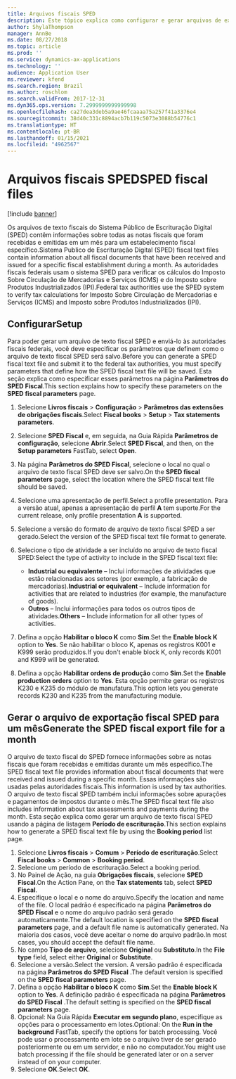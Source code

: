 ```yaml
---
title: Arquivos fiscais SPED
description: Este tópico explica como configurar e gerar arquivos de exportação SPED para o Brasil.
author: ShylaThompson
manager: AnnBe
ms.date: 08/27/2018
ms.topic: article
ms.prod: ''
ms.service: dynamics-ax-applications
ms.technology: ''
audience: Application User
ms.reviewer: kfend
ms.search.region: Brazil
ms.author: roschlom
ms.search.validFrom: 2017-12-31
ms.dyn365.ops.version: 7.2999999999999998
ms.openlocfilehash: ca27dea3deb5a9ae46fcaaaa75a257f41a3376e4
ms.sourcegitcommit: 38d40c331c8894acb7b119c5073e3088b54776c1
ms.translationtype: HT
ms.contentlocale: pt-BR
ms.lasthandoff: 01/15/2021
ms.locfileid: "4962567"
---
```

# <a name="sped-fiscal-files"></a><span data-ttu-id="362b4-103">Arquivos fiscais SPED</span><span class="sxs-lookup"><span data-stu-id="362b4-103">SPED fiscal files</span></span> 

[!include [banner](../includes/banner.md)]

<span data-ttu-id="362b4-104">Os arquivos de texto fiscais do Sistema Público de Escrituração Digital (SPED) contêm informações sobre todas as notas fiscais que foram recebidas e emitidas em um mês para um estabelecimento fiscal específico.</span><span class="sxs-lookup"><span data-stu-id="362b4-104">Sistema Publico de Escrituração Digital (SPED) fiscal text files contain information about all fiscal documents that have been received and issued for a specific fiscal establishment during a month.</span></span> <span data-ttu-id="362b4-105">As autoridades fiscais federais usam o sistema SPED para verificar os cálculos do Imposto Sobre Circulação de Mercadorias e Serviços (ICMS) e do Imposto sobre Produtos Industrializados (IPI).</span><span class="sxs-lookup"><span data-stu-id="362b4-105">Federal tax authorities use the SPED system to verify tax calculations for Imposto Sobre Circulação de Mercadorias e Serviços (ICMS) and Imposto sobre Produtos Industrializados (IPI).</span></span>

## <a name="setup"></a><span data-ttu-id="362b4-106">Configurar</span><span class="sxs-lookup"><span data-stu-id="362b4-106">Setup</span></span>

<span data-ttu-id="362b4-107">Para poder gerar um arquivo de texto fiscal SPED e enviá-lo às autoridades fiscais federais, você deve especificar os parâmetros que definem como o arquivo de texto fiscal SPED será salvo.</span><span class="sxs-lookup"><span data-stu-id="362b4-107">Before you can generate a SPED fiscal text file and submit it to the federal tax authorities, you must specify parameters that define how the SPED fiscal text file will be saved.</span></span> <span data-ttu-id="362b4-108">Esta seção explica como especificar esses parâmetros na página **Parâmetros do SPED Fiscal**.</span><span class="sxs-lookup"><span data-stu-id="362b4-108">This section explains how to specify these parameters on the **SPED fiscal parameters** page.</span></span>

1. <span data-ttu-id="362b4-109">Selecione **Livros fiscais** \> **Configuração** \> **Parâmetros das extensões de obrigações fiscais**.</span><span class="sxs-lookup"><span data-stu-id="362b4-109">Select **Fiscal books** \> **Setup** \> **Tax statements parameters**.</span></span>
2. <span data-ttu-id="362b4-110">Selecione **SPED Fiscal** e, em seguida, na Guia Rápida **Parâmetros de configuração**, selecione **Abrir**.</span><span class="sxs-lookup"><span data-stu-id="362b4-110">Select **SPED Fiscal**, and then, on the **Setup parameters** FastTab, select **Open**.</span></span>
4. <span data-ttu-id="362b4-111">Na página **Parâmetros do SPED Fiscal**, selecione o local no qual o arquivo de texto fiscal SPED deve ser salvo.</span><span class="sxs-lookup"><span data-stu-id="362b4-111">On the **SPED fiscal parameters** page, select the location where the SPED fiscal text file should be saved.</span></span>
5. <span data-ttu-id="362b4-112">Selecione uma apresentação de perfil.</span><span class="sxs-lookup"><span data-stu-id="362b4-112">Select a profile presentation.</span></span> <span data-ttu-id="362b4-113">Para a versão atual, apenas a apresentação de perfil **A** tem suporte.</span><span class="sxs-lookup"><span data-stu-id="362b4-113">For the current release, only profile presentation **A** is supported.</span></span>
6. <span data-ttu-id="362b4-114">Selecione a versão do formato de arquivo de texto fiscal SPED a ser gerado.</span><span class="sxs-lookup"><span data-stu-id="362b4-114">Select the version of the SPED fiscal text file format to generate.</span></span>
7. <span data-ttu-id="362b4-115">Selecione o tipo de atividade a ser incluído no arquivo de texto fiscal SPED:</span><span class="sxs-lookup"><span data-stu-id="362b4-115">Select the type of activity to include in the SPED fiscal text file:</span></span>

    - <span data-ttu-id="362b4-116">**Industrial ou equivalente** – Inclui informações de atividades que estão relacionadas aos setores (por exemplo, a fabricação de mercadorias).</span><span class="sxs-lookup"><span data-stu-id="362b4-116">**Industrial or equivalent** – Include information for activities that are related to industries (for example, the manufacture of goods).</span></span>
    - <span data-ttu-id="362b4-117">**Outros** – Inclui informações para todos os outros tipos de atividades.</span><span class="sxs-lookup"><span data-stu-id="362b4-117">**Others** – Include information for all other types of activities.</span></span>

8. <span data-ttu-id="362b4-118">Defina a opção **Habilitar o bloco K** como **Sim**.</span><span class="sxs-lookup"><span data-stu-id="362b4-118">Set the **Enable block K** option to **Yes**.</span></span> <span data-ttu-id="362b4-119">Se não habilitar o bloco K, apenas os registros K001 e K999 serão produzidos.</span><span class="sxs-lookup"><span data-stu-id="362b4-119">If you don't enable block K, only records K001 and K999 will be generated.</span></span>
9. <span data-ttu-id="362b4-120">Defina a opção **Habilitar ordens de produção** como **Sim**.</span><span class="sxs-lookup"><span data-stu-id="362b4-120">Set the **Enable production orders** option to **Yes**.</span></span> <span data-ttu-id="362b4-121">Esta opção permite gerar os registros K230 e K235 do módulo de manufatura.</span><span class="sxs-lookup"><span data-stu-id="362b4-121">This option lets you generate records K230 and K235 from the manufacturing module.</span></span> 

## <a name="generate-the-sped-fiscal-export-file-for-a-month"></a><span data-ttu-id="362b4-122">Gerar o arquivo de exportação fiscal SPED para um mês</span><span class="sxs-lookup"><span data-stu-id="362b4-122">Generate the SPED fiscal export file for a month</span></span> 

<span data-ttu-id="362b4-123">O arquivo de texto fiscal do SPED fornece informações sobre as notas fiscais que foram recebidas e emitidas durante um mês específico.</span><span class="sxs-lookup"><span data-stu-id="362b4-123">The SPED fiscal text file provides information about fiscal documents that were received and issued during a specific month.</span></span> <span data-ttu-id="362b4-124">Essas informações são usadas pelas autoridades fiscais.</span><span class="sxs-lookup"><span data-stu-id="362b4-124">This information is used by tax authorities.</span></span> <span data-ttu-id="362b4-125">O arquivo de texto fiscal SPED também inclui informações sobre apurações e pagamentos de impostos durante o mês.</span><span class="sxs-lookup"><span data-stu-id="362b4-125">The SPED fiscal text file also includes information about tax assessments and payments during the month.</span></span> <span data-ttu-id="362b4-126">Esta seção explica como gerar um arquivo de texto fiscal SPED usando a página de listagem **Período de escrituração**.</span><span class="sxs-lookup"><span data-stu-id="362b4-126">This section explains how to generate a SPED fiscal text file by using the **Booking period** list page.</span></span>

1. <span data-ttu-id="362b4-127">Selecione **Livros fiscais** \> **Comum** \> **Período de escrituração**.</span><span class="sxs-lookup"><span data-stu-id="362b4-127">Select **Fiscal books** \> **Common** \> **Booking period**.</span></span>
2. <span data-ttu-id="362b4-128">Selecione um período de escrituração.</span><span class="sxs-lookup"><span data-stu-id="362b4-128">Select a booking period.</span></span>
3. <span data-ttu-id="362b4-129">No Painel de Ação, na guia **Obrigações fiscais**, selecione **SPED Fiscal**.</span><span class="sxs-lookup"><span data-stu-id="362b4-129">On the Action Pane, on the **Tax statements** tab, select **SPED Fiscal**.</span></span>
4. <span data-ttu-id="362b4-130">Especifique o local e o nome do arquivo.</span><span class="sxs-lookup"><span data-stu-id="362b4-130">Specify the location and name of the file.</span></span> <span data-ttu-id="362b4-131">O local padrão é especificado na página **Parâmetros do SPED Fiscal** e o nome do arquivo padrão será gerado automaticamente.</span><span class="sxs-lookup"><span data-stu-id="362b4-131">The default location is specified on the **SPED fiscal parameters** page, and a default file name is automatically generated.</span></span> <span data-ttu-id="362b4-132">Na maioria dos casos, você deve aceitar o nome do arquivo padrão.</span><span class="sxs-lookup"><span data-stu-id="362b4-132">In most cases, you should accept the default file name.</span></span>
5. <span data-ttu-id="362b4-133">No campo **Tipo de arquivo**, selecione **Original** ou **Substituto**.</span><span class="sxs-lookup"><span data-stu-id="362b4-133">In the **File type** field, select either **Original** or **Substitute**.</span></span>
6. <span data-ttu-id="362b4-134">Selecione a versão.</span><span class="sxs-lookup"><span data-stu-id="362b4-134">Select the version.</span></span> <span data-ttu-id="362b4-135">A versão padrão é especificada na página **Parâmetros do SPED Fiscal** .</span><span class="sxs-lookup"><span data-stu-id="362b4-135">The default version is specified on the **SPED fiscal parameters** page.</span></span>
7. <span data-ttu-id="362b4-136">Defina a opção **Habilitar o bloco K** como **Sim**.</span><span class="sxs-lookup"><span data-stu-id="362b4-136">Set the **Enable block K** option to **Yes**.</span></span> <span data-ttu-id="362b4-137">A definição padrão é especificada na página **Parâmetros do SPED Fiscal** .</span><span class="sxs-lookup"><span data-stu-id="362b4-137">The default setting is specified on the **SPED fiscal parameters** page.</span></span>
8. <span data-ttu-id="362b4-138">Opcional: Na Guia Rápida **Executar em segundo plano**, especifique as opções para o processamento em lotes.</span><span class="sxs-lookup"><span data-stu-id="362b4-138">Optional: On the **Run in the background** FastTab, specify the options for batch processing.</span></span> <span data-ttu-id="362b4-139">Você pode usar o processamento em lote se o arquivo tiver de ser gerado posteriormente ou em um servidor, e não no computador.</span><span class="sxs-lookup"><span data-stu-id="362b4-139">You might use batch processing if the file should be generated later or on a server instead of on your computer.</span></span>
9. <span data-ttu-id="362b4-140">Selecione **OK**.</span><span class="sxs-lookup"><span data-stu-id="362b4-140">Select **OK**.</span></span>
